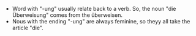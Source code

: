 
* Word with "-ung" usually relate back to a verb. So, the noun "die Überweisung" comes from the überweisen. 
* Nous with the ending "-ung" are always feminine, so theyy all take the article "die".
